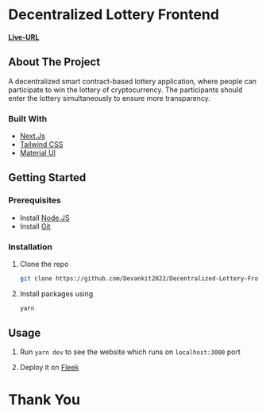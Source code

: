 # Decentralized Lottery Frontend

#### [Live-URL](https://decentralized-lottery-devankit.vercel.app/)

## About The Project

A decentralized smart contract-based lottery application, where people can participate to win the lottery of cryptocurrency. The participants should enter the lottery simultaneously to ensure more transparency.

### Built With

-   [Next.Js](https://nextjs.org/)
-   [Tailwind CSS](https://tailwindcss.com/)
-   [Material UI](https://mui.com/material-ui/)

## Getting Started

### Prerequisites

-   Install [Node.JS](https://nodejs.org/en)
-   Install [Git](https://git-scm.com/)

### Installation

1. Clone the repo

    ```sh
    git clone https://github.com/Devankit2022/Decentralized-Lottery-Frontend.git
    ```

2. Install packages using

    ```sh
    yarn
    ```

## Usage

1. Run `yarn dev` to see the website which runs on `localhost:3000` port

2. Deploy it on [Fleek](https://fleek.co/)

# Thank You
